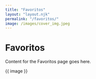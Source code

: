 ```yaml
---
title: "Favoritos"
layout: "layout.njk"
permalink: "/favoritos/"
image: /images/cover_img.jpeg
---
```


# Favoritos

Content for the Favoritos page goes here.

{{ image }}
